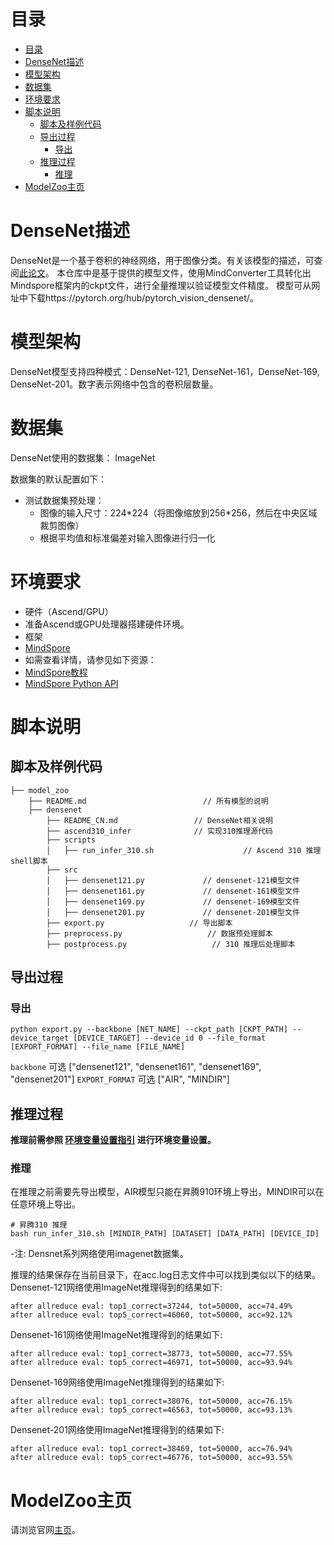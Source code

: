 # 目录

<!-- TOC -->

- [目录](#目录)
- [DenseNet描述](#densenet描述)
- [模型架构](#模型架构)
- [数据集](#数据集)
- [环境要求](#环境要求)
- [脚本说明](#脚本说明)
    - [脚本及样例代码](#脚本及样例代码)
    - [导出过程](#导出过程)
        - [导出](#导出)
    - [推理过程](#推理过程)
        - [推理](#推理)
- [ModelZoo主页](#modelzoo主页)

<!-- /TOC -->

# DenseNet描述

DenseNet是一个基于卷积的神经网络，用于图像分类。有关该模型的描述，可查阅[此论文](https://arxiv.org/abs/1608.06993)。
本仓库中是基于提供的模型文件，使用MindConverter工具转化出Mindspore框架内的ckpt文件，进行全量推理以验证模型文件精度。
模型可从网址中下载https://pytorch.org/hub/pytorch_vision_densenet/。

# 模型架构

DenseNet模型支持四种模式：DenseNet-121, DenseNet-161，DenseNet-169, DenseNet-201。数字表示网络中包含的卷积层数量。

# 数据集

DenseNet使用的数据集： ImageNet

数据集的默认配置如下：

- 测试数据集预处理：
    - 图像的输入尺寸：224\*224（将图像缩放到256\*256，然后在中央区域裁剪图像）
    - 根据平均值和标准偏差对输入图像进行归一化

# 环境要求

- 硬件（Ascend/GPU）
- 准备Ascend或GPU处理器搭建硬件环境。
- 框架
- [MindSpore](https://www.mindspore.cn/install)
- 如需查看详情，请参见如下资源：
- [MindSpore教程](https://www.mindspore.cn/tutorials/zh-CN/master/index.html)
- [MindSpore Python API](https://www.mindspore.cn/docs/zh-CN/master/index.html)

# 脚本说明

## 脚本及样例代码

```shell
├── model_zoo
    ├── README.md                          // 所有模型的说明
    ├── densenet
        ├── README_CN.md                 // DenseNet相关说明
        ├── ascend310_infer              // 实现310推理源代码
        ├── scripts
        │   ├── run_infer_310.sh                    // Ascend 310 推理shell脚本
        ├── src
        │   ├── densenet121.py             // densenet-121模型文件
        │   ├── densenet161.py             // densenet-161模型文件
        │   ├── densenet169.py             // densenet-169模型文件
        │   ├── densenet201.py             // densenet-201模型文件
        ├── export.py                   // 导出脚本
        ├── preprocess.py                   // 数据预处理脚本
        ├── postprocess.py                   // 310 推理后处理脚本
```

## 导出过程

### 导出

```shell
python export.py --backbone [NET_NAME] --ckpt_path [CKPT_PATH] --device_target [DEVICE_TARGET] --device_id 0 --file_format [EXPORT_FORMAT] --file_name [FILE_NAME]
```

`backbone` 可选 ["densenet121", "densenet161", "densenet169", "densenet201"]
`EXPORT_FORMAT` 可选 ["AIR", "MINDIR"]

## 推理过程

**推理前需参照 [环境变量设置指引](https://gitee.com/mindspore/models/tree/master/utils/ascend310_env_set/README_CN.md) 进行环境变量设置。**

### 推理

在推理之前需要先导出模型，AIR模型只能在昇腾910环境上导出，MINDIR可以在任意环境上导出。

```shell
# 昇腾310 推理
bash run_infer_310.sh [MINDIR_PATH] [DATASET] [DATA_PATH] [DEVICE_ID]
```

-注: Densnet系列网络使用imagenet数据集。

推理的结果保存在当前目录下，在acc.log日志文件中可以找到类似以下的结果。
Densenet-121网络使用ImageNet推理得到的结果如下:

  ```log
  after allreduce eval: top1_correct=37244, tot=50000, acc=74.49%
  after allreduce eval: top5_correct=46060, tot=50000, acc=92.12%
  ```

Densenet-161网络使用ImageNet推理得到的结果如下:

  ```log
  after allreduce eval: top1_correct=38773, tot=50000, acc=77.55%
  after allreduce eval: top5_correct=46971, tot=50000, acc=93.94%
  ```

Densenet-169网络使用ImageNet推理得到的结果如下:

  ```log
  after allreduce eval: top1_correct=38076, tot=50000, acc=76.15%
  after allreduce eval: top5_correct=46563, tot=50000, acc=93.13%
  ```

Densenet-201网络使用ImageNet推理得到的结果如下:

  ```log
  after allreduce eval: top1_correct=38469, tot=50000, acc=76.94%
  after allreduce eval: top5_correct=46776, tot=50000, acc=93.55%
  ```

# ModelZoo主页

 请浏览官网[主页](https://gitee.com/mindspore/models)。  
